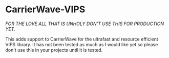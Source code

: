 CarrierWave-VIPS
======================

*_FOR THE LOVE ALL THAT IS UNHOLY DON'T USE THIS FOR PRODUCTION YET._*

This adds support to CarrierWave for the ultrafast and resource efficient VIPS library. It has not been tested as much
as I would like yet so please don't use this in your projects until it is tested.